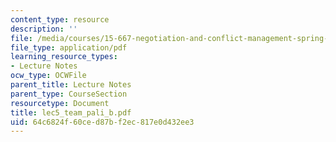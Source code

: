 ```yaml
---
content_type: resource
description: ''
file: /media/courses/15-667-negotiation-and-conflict-management-spring-2001/64c6824f60ced87bf2ec817e0d432ee3_lec5_team_pali_b.pdf
file_type: application/pdf
learning_resource_types:
- Lecture Notes
ocw_type: OCWFile
parent_title: Lecture Notes
parent_type: CourseSection
resourcetype: Document
title: lec5_team_pali_b.pdf
uid: 64c6824f-60ce-d87b-f2ec-817e0d432ee3
---
```

